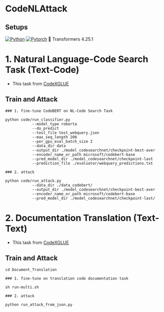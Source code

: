 # CodeNLAttack

## Setups
[![Python](https://img.shields.io/badge/python-3.7.15-blue?logo=python&logoColor=FED643)](https://www.python.org/downloads/release/python-385/)
[![Pytorch](https://img.shields.io/badge/pytorch-1.13.0-red?logo=pytorch)](https://pytorch.org/get-started/previous-versions/)
🤗 Transformers 4.25.1

# 1. Natural Language-Code Search Task (Text-Code)

- This task from [CodeXGLUE](https://github.com/microsoft/CodeXGLUE/tree/main/Text-Code)

## Train and Attack
```
### 1. fine-tune CodeBERT on NL-Code Search Task

python code/run_classifier.py
			--model_type roberta
			--do_predict
			--test_file test_webquery.json
			--max_seq_length 200
			--per_gpu_eval_batch_size 2
			--data_dir data
			--output_dir ./model_codesearchnet/checkpoint-best-aver
			--encoder_name_or_path microsoft/codebert-base
			--pred_model_dir ./model_codesearchnet/checkpoint-last
			--prediction_file ./evaluator/webquery_predictions.txt 
			
### 2. attack

python code/run_attack.py 
			--data_dir ./data_codebert/ 
			--output_dir ./model_codesearchnet/checkpoint-best-aver 
			--encoder_name_or_path microsoft/codebert-base 
			--pred_model_dir ./model_codesearchnet/checkpoint-last/
```

# 2. Documentation Translation (Text-Text)

- This task from [CodeXGLUE](https://github.com/microsoft/CodeXGLUE/tree/main/Text-Text)

## Train and Attack
```
cd Document_Translation

### 1. fine-tune on translation code documentation task

sh run-multi.sh

### 2. attack

python run_attack_from_json.py 
```			